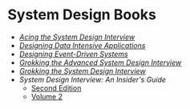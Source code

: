 # System Design Books

* [_Acing the System Design Interview_](./books/Acing%20the%20System%20Design%20Interview%20--%20Zhiyong%20Tan%20--%201,%202024%20--%20Manning%20Publications%20--%209781633439108%20--%20c73d1a318d63aa7d5e6aeff5a0f76920%20--%20Anna’s%20Archive.pdf)
* [_Designing Data Intensive Applications_](./books/Designing%20Data%20Intensive%20Applications.pdf)
* [_Designing Event-Driven Systems_](./books/Designing-Event-Driven-Systems.pdf)
* [_Grokking the Advanced System Design Interview_](./books/Grokking%20the%20Advanced%20System%20Design%20Interview%20(educative.io)%20(Z-Library).pdf)
* [_Grokking the System Design Interview_](./books/Grokking%20the%20System%20Design%20Interview%20(Educative.io)%20(Z-Library).pdf)
* _System Design Interview: An Insider's Guide_
    * [Second Edition](./books/pdfcoffee.com_system-design-interview-an-insiders-guidepdf-pdf-free.pdf)
    * [Volume 2](./books/pdfcoffee.com_system-design-interview-an-insiders-guide-volume-2-1736049119-9781736049112-compress-pdf-free.pdf)